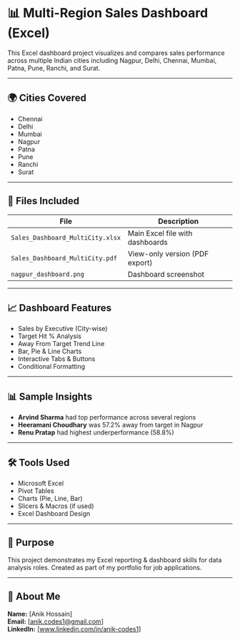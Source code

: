 # 📊 Multi-Region Sales Dashboard (Excel)

This Excel dashboard project visualizes and compares sales performance across multiple Indian cities including Nagpur, Delhi, Chennai, Mumbai, Patna, Pune, Ranchi, and Surat.

---

## 🌍 Cities Covered
- Chennai
- Delhi
- Mumbai
- Nagpur
- Patna
- Pune
- Ranchi
- Surat

---

## 📂 Files Included

| File | Description |
|------|-------------|
| `Sales_Dashboard_MultiCity.xlsx` | Main Excel file with dashboards |
| `Sales_Dashboard_MultiCity.pdf`  | View-only version (PDF export) |
| `nagpur_dashboard.png`           | Dashboard screenshot |

---

## 📈 Dashboard Features

- Sales by Executive (City-wise)
- Target Hit % Analysis
- Away From Target Trend Line
- Bar, Pie & Line Charts
- Interactive Tabs & Buttons
- Conditional Formatting

---

## 📊 Sample Insights

- **Arvind Sharma** had top performance across several regions  
- **Heeramani Choudhary** was 57.2% away from target in Nagpur  
- **Renu Pratap** had highest underperformance (58.8%)

---

## 🛠 Tools Used

- Microsoft Excel
- Pivot Tables
- Charts (Pie, Line, Bar)
- Slicers & Macros (if used)
- Excel Dashboard Design

---

## 🎯 Purpose

This project demonstrates my Excel reporting & dashboard skills for data analysis roles. Created as part of my portfolio for job applications.

---

## 👤 About Me

**Name:** [Anik Hossain]  
**Email:** [anik.codes1@gmail.com]  
**LinkedIn:** [www.linkedin.com/in/anik-codes1]  
